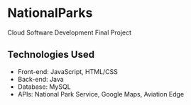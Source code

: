 # NationalParks
Cloud Software Development Final Project

## Technologies Used

* Front-end: JavaScript, HTML/CSS
* Back-end: Java 
* Database: MySQL
* APIs: National Park Service, Google Maps, Aviation Edge
